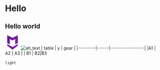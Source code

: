 # Hello
## Hello world

![alt_text](https://github.com/adam-p/markdown-here/raw/master/src/common/images/icon48.png "这是图片标题")
![alt_text](https://github.com/shiep18/EIS2020/blob/master/markdowncheatsheet.JPG)
| table   | y    |   gear        |
|---------|------|-----------------:|
|A1       |  A2  | A3      |
| B1    | B2|B3

`light`

